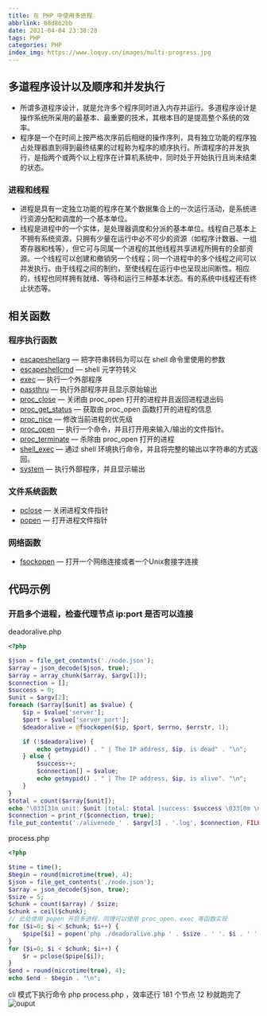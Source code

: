 ```yaml
---
title: 在 PHP 中使用多进程
abbrlink: 68d862bb
date: 2021-04-04 23:38:28
tags: PHP
categories: PHP
index_img: https://www.loquy.cn/images/multi-progress.jpg
---
```

## 多道程序设计以及顺序和并发执行
- 所谓多道程序设计，就是允许多个程序同时进入内存并运行。多道程序设计是操作系统所采用的最基本、最重要的技术，其根本目的是提高整个系统的效率。
- 程序是一个在时间上按严格次序前后相继的操作序列，具有独立功能的程序独占处理器直到得到最终结果的过程称为程序的顺序执行。所谓程序的并发执行，是指两个或两个以上程序在计算机系统中，同时处于开始执行且尚未结束的状态。

### 进程和线程
- 进程是具有一定独立功能的程序在某个数据集合上的一次运行活动，是系统进行资源分配和调度的一个基本单位。
- 线程是进程中的一个实体，是处理器调度和分派的基本单位。线程自己基本上不拥有系统资源，只拥有少量在运行中必不可少的资源（如程序计数器、一组寄存器和栈等），但它可与同属一个进程的其他线程共享进程所拥有的全部资源。一个线程可以创建和撤销另一个线程；同一个进程中的多个线程之间可以并发执行。由于线程之间的制约，至使线程在运行中也呈现出间断性。相应的，线程也同样拥有就绪、等待和运行三种基本状态。有的系统中线程还有终止状态等。

## 相关函数
### 程序执行函数
- [escapeshellarg](https://www.php.net/manual/zh/function.escapeshellarg.php) — 把字符串转码为可以在 shell 命令里使用的参数
- [escapeshellcmd](https://www.php.net/manual/zh/function.escapeshellcmd.php) — shell 元字符转义
- [exec](https://www.php.net/manual/zh/function.exec.php) — 执行一个外部程序
- [passthru](https://www.php.net/manual/zh/function.passthru.php) — 执行外部程序并且显示原始输出
- [proc_close](https://www.php.net/manual/zh/function.proc-close.php) — 关闭由 proc_open 打开的进程并且返回进程退出码
- [proc_get_status](https://www.php.net/manual/zh/function.proc-get-status.php) — 获取由 proc_open 函数打开的进程的信息
- [proc_nice](https://www.php.net/manual/zh/function.proc-nice.php) — 修改当前进程的优先级
- [proc_open](https://www.php.net/manual/zh/function.proc-open.php) — 执行一个命令，并且打开用来输入/输出的文件指针。
- [proc_terminate](https://www.php.net/manual/zh/function.proc-terminate.php) — 杀除由 proc_open 打开的进程
- [shell_exec](https://www.php.net/manual/zh/function.shell-exec.php) — 通过 shell 环境执行命令，并且将完整的输出以字符串的方式返回。
- [system](https://www.php.net/manual/zh/function.system.php) — 执行外部程序，并且显示输出

### 文件系统函数 
- [pclose](https://www.php.net/manual/zh/function.pclose.php) — 关闭进程文件指针
- [popen](https://www.php.net/manual/zh/function.popen.php) — 打开进程文件指针

### 网络函数 
- [fsockopen](https://www.php.net/manual/zh/function.fsockopen.php) — 打开一个网络连接或者一个Unix套接字连接

## 代码示例
### 开启多个进程，检查代理节点 ip:port 是否可以连接

deadoralive.php

```php
<?php

$json = file_get_contents('./node.json');
$array = json_decode($json, true);
$array = array_chunk($array, $argv[1]);
$connection = [];
$success = 0;
$unit = $argv[2];
foreach ($array[$unit] as $value) {
    $ip = $value['server'];
    $port = $value['server_port'];
    $deadoralive = @fsockopen($ip, $port, $errno, $errstr, 1);

    if (!$deadoralive) {
        echo getmypid() . " | The IP address, $ip, is dead" . "\n";
    } else {
        $success++;
        $connection[] = $value;
        echo getmypid() . " | The IP address, $ip, is alive". "\n";
    }
}
$total = count($array[$unit]);
echo "\033[31m unit: $unit |total: $total |success: $success \033[0m \n";
$connection = print_r($connection, true);
file_put_contents('./alivenode_' . $argv[3] . '.log', $connection, FILE_APPEND);
```

process.php

```php
<?php

$time = time();
$begin = round(microtime(true), 4);
$json = file_get_contents('./node.json');
$array = json_decode($json, true);
$size = 5;
$chunk = count($array) / $size;
$chunk = ceil($chunk);
// 此处使用 popen 开启多进程，同理可以使用 proc_open、exec 等函数实现
for ($i=0; $i < $chunk; $i++) {
    $pipe[$i] = popen('php ./deadoralive.php ' . $size . ' '. $i . ' ' . $time, 'w');
}
for ($i=0; $i < $chunk; $i++) {
    $r = pclose($pipe[$i]);
}
$end = round(microtime(true), 4);
echo $end - $begin . "\n";
```

cli 模式下执行命令 php process.php ，效率还行 181 个节点 12 秒就跑完了
![ouput](https://www.loquy.cn/images/proxy_checker.jpg)
